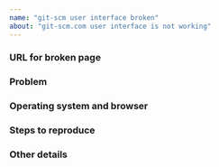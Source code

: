 ```yaml
---
name: "git-scm user interface broken"
about: "git-scm.com user interface is not working"
---
```


<!---
Please follow the instructions below.
An issue properly explained is solved much faster!

Only report problems with the git-scm.com site's JavaScript, CSS or content that doesn't seem to be doing its job correctly!
-->

<!--- Provide a brief summary of the issue in the issue title -->

### URL for broken page

<!--- Give us the link to the broken page -->

### Problem

<!--- Explain the problem clearly -->

### Operating system and browser

<!--- Which operating system and browser are you using? -->

### Steps to reproduce

<!--- Provide a detailed list of steps. -->
<!--- In the rare cases where this is not possible, we will accept a detailed set of instructions. -->

### Other details

<!--- Include as many relevant details you may find relevant -->
